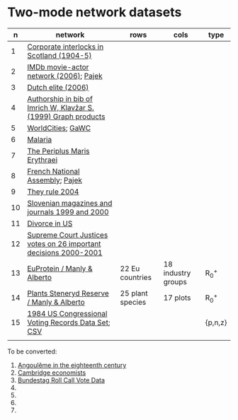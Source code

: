 # Two-mode network datasets


|  n | network  | rows | cols | type |
|----|----------|---|---|---|
|  1 | [Corporate interlocks in Scotland (1904-5)](http://vlado.fmf.uni-lj.si/pub/networks/data/esna/scotland.htm)    |  |   |  |
|  2 | [IMDb movie-actor network (2006)](http://mozart.diei.unipg.it/gdcontest/contest2005/gdevolving2005.html); [Pajek](http://vlado.fmf.uni-lj.si/pub/networks/data/GD/gd05/imdb.zip)   |  |  |  |
|  3 | [Dutch elite (2006)](http://vlado.fmf.uni-lj.si/pub/networks/data/2mode/DutchElite.htm)   |  |  |  |
|  4 | [Authorship in bib of Imrich W, Klavžar S. (1999) Graph products](http://vlado.fmf.uni-lj.si/pub/networks/data/2mode/Sandi/Sandi.htm)    |  |  |  |
|  5 | [WorldCities](http://vlado.fmf.uni-lj.si/pub/networks/data/mix/mixed.htm); [GaWC](https://www.lboro.ac.uk/microsites/geography/gawc/data.html)   |  |  |  |  
|  6 | [Malaria](http://vladowiki.fmf.uni-lj.si/doku.php?id=pajek:data:conv#malaria)   |  |  |  | 
|  7 | [The Periplus Maris Erythraei](https://bora.uib.no/bora-xmlui/handle/1956/11470)   |  |  |  |
|  8 | [French National Assembly](https://netset.telecom-paris.fr/pages/national_assembly.html); [Pajek](http://vladowiki.fmf.uni-lj.si/doku.php?id=vlado:work:2m:dat:fra)   |  |  |  |
|  9 | [They rule 2004](http://vladowiki.fmf.uni-lj.si/doku.php?id=pajek:nets:mix:trule) |  |  |  |
| 10 | [Slovenian magazines and journals 1999 and 2000](http://vlado.fmf.uni-lj.si/pub/networks/data/2mode/journals.htm)  |  |  |  |
| 11 | [Divorce in US](http://vlado.fmf.uni-lj.si/pub/networks/data/2mode/divorce.net)  |  |  |  |
| 12 | [Supreme Court Justices votes on 26 important decisions 2000-2001](http://vlado.fmf.uni-lj.si/pub/networks/data/GBM/SupremeCourt/SupremeCourt.net)  |  |  |  |
| 13 | [EuProtein / Manly & Alberto](https://github.com/bavla/NormNet/blob/main/data/Manly&Alberto/README.md#euprotein) | 22 Eu countries  | 18 industry groups | R<sub>0</sub><sup>+</sup> |
| 14 | [Plants Steneryd Reserve / Manly & Alberto](https://github.com/bavla/NormNet/tree/main/data/Manly%26Alberto#plants-steneryd-reserve) | 25 plant species  | 17 plots | R<sub>0</sub><sup>+</sup> |    
| 15 | [1984 US Congressional Voting Records Data Set](https://paperswithcode.com/dataset/cvr); [CSV](http://vladowiki.fmf.uni-lj.si/doku.php?id=vlado:work:2m:dat:cvr)    |  |    | {p,n,z}  |
|    | []() |  |  |  |


To be converted:

1.  [Angoulême in the eighteenth century](https://histecon.sites.fas.harvard.edu/visualizing/angouleme/index.html)
2.  [Cambridge economists](https://histecon.sites.fas.harvard.edu/visualizing/graphing/economists.html)
3.  [Bundestag Roll Call Vote Data](https://dataverse.harvard.edu/dataverse/btvote)
4.  []()
3.  []()
3.  []()
3.  []()

